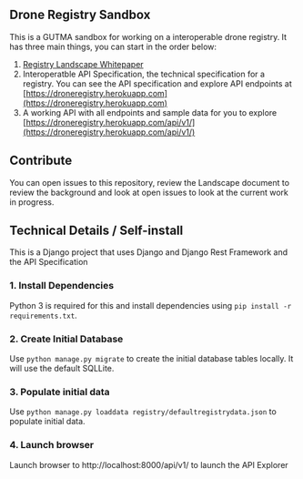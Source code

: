 ## Drone Registry Sandbox

This is a GUTMA sandbox for working on a interoperable drone registry. It has three main things, you can start in the order below: 

1. [Registry Landscape Whitepaper]()
2. Interoperatble API Specification, the technical specification for a registry. You can see the API specification and explore API endpoints at [https://droneregistry.herokuapp.com](https://droneregistry.herokuapp.com) 
3. A working API with all endpoints and sample data for you to explore [https://droneregistry.herokuapp.com/api/v1/](https://droneregistry.herokuapp.com/api/v1/)


## Contribute

You can open issues to this repository, review the Landscape document to review the background and look at open issues to look at the current work in progress. 

## Technical Details  / Self-install

This is a Django project that uses Django and Django Rest Framework and the API Specification 

### 1. Install Dependencies
Python 3 is required for this and install dependencies using `pip install -r requirements.txt`.

### 2. Create Initial Database
Use `python manage.py migrate` to create the initial database tables locally. It will use the default SQLLite. 

### 3. Populate initial data
Use `python manage.py loaddata registry/defaultregistrydata.json` to populate initial data. 

### 4. Launch browser 
Launch browser to http://localhost:8000/api/v1/ to launch the API Explorer

